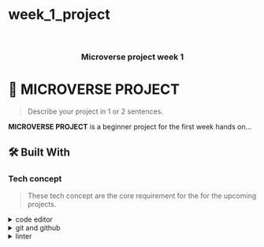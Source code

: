 # week_1_project
<a name="MICROVERSE PROJECT"></a>






<div align="center">
  <!-- You are encouraged to replace this logo with your own! Otherwise you can also remove it. -->
  
  <br/>

  <h3><b>Microverse project week 1</b></h3>

</div>




<!-- PROJECT DESCRIPTION -->

# 📖 MICROVERSE PROJECT <a name="about-project"></a>

> Describe your project in 1 or 2 sentences.

**MICROVERSE PROJECT** is a beginner project for the first week hands on...

## 🛠 Built With <a name="built-with"></a>

### Tech concept <a name="tech-stack"></a>

> These tech concept are the core requirement for the for the upcoming projects.

<details>
  <summary>code editor</summary>
  <ul>
    <li><a href="https://reactjs.org/">React.js</a></li>
  </ul>
</details>

<details>
  <summary>git and github</summary>
  <ul>
    <li><a href="https://expressjs.com/">Express.js</a></li>
  </ul>
</details>

<details>
<summary>linter</summary>
  <ul>
    <li><a href="https://www.postgresql.org/">PostgreSQL</a></li>
  </ul>
</details>

